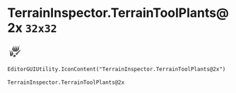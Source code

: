 # TerrainInspector.TerrainToolPlants@2x `32x32`
<img src="/img/TerrainInspector.TerrainToolPlants@2x.png" width=32 height=32>

``` CSharp
EditorGUIUtility.IconContent("TerrainInspector.TerrainToolPlants@2x")
```
```
TerrainInspector.TerrainToolPlants@2x
```
